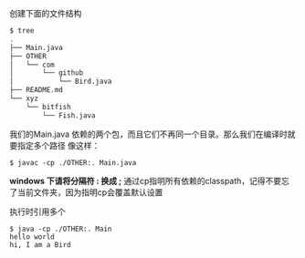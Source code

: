 创建下面的文件结构
``` bash
$ tree
.
├── Main.java
├── OTHER
│   └── com
│       └── github
│           └── Bird.java
├── README.md
└── xyz
    └── bitfish
        └── Fish.java
```
我们的Main.java 依赖的两个包，而且它们不再同一个目录。那么我们在编译时就要指定多个路径
像这样：
```
$ javac -cp ./OTHER:. Main.java
```
**windows 下请将分隔符 : 换成 ;**
通过cp指明所有依赖的classpath，记得不要忘了当前文件夹，因为指明cp会覆盖默认设置

执行时引用多个
```
$ java -cp ./OTHER:. Main
hello world
hi, I am a Bird
```
